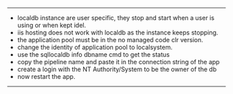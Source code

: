 
---

- localdb instance are user specific, they stop and start when a user is using or when kept idel.
- iis hosting does not work with localdb as the instance keeps stopping.
- the application pool must be in the no managed code clr version.
- change the identity of application pool to localsystem.
- use the sqllocaldb info dbname cmd to get the status
- copy the pipeline name and paste it in the connection string of the app
- create a login with the NT Authority/System to be the owner of the db
- now restart the app.

---
